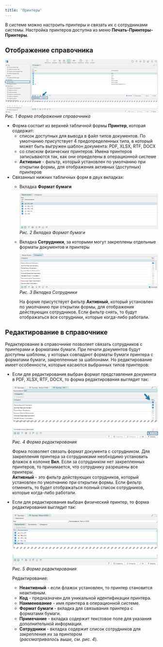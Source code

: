 ```yaml
---
title: 'Принтеры'
---
```


В системе можно настроить принтеры и связать их с сотрудниками системы. 
Настройка принтеров доступна из меню **Печать-Принтеры-Принтеры**.

## Отображение справочника

![](img/printerwms1.png)<br/>
_Рис. 1 Форма отображения справочника_

- Форма состоит из верхней табличной формы **Принтер**, которая содержит:
    - список доступных для вывода в файл типов документов. По умолчанию присутствует 4 предопределенных типа, в 
      который может быть выгружен шаблон документа: PDF, XLSX, RTF, DOCX 
    - со списком физических принтеров. Имена принтеров записываются так, как они определены в операционной
      системе
    - **Активные** - фильтр, который установлен по умолчанию при открытии формы, для отображения активных (доступных) 
      принтеров
- Связанных нижних табличных форм в двух вкладках:
    - Вкладка **Формат бумаги**

      ![](img/printerwms2.png)<br/>
      _Рис. 2 Вкладка Формат бумаги_
  
    - Вкладка **Сотрудники**, за которыми могут закреплены отдельные форматы документов и принтеры

      ![](img/printerwms3.png)<br/>
      _Рис. 3 Вкладка Сотрудники_

      На форме присутствует фильтр **Активный**, который установлен по умолчанию при открытии формы, для отображения 
      действующих сотрудников. Если фильтр снять, то будут отображаться все сотрудники, которые когда-либо работали.

## Редактирование в справочнике
Редактирование в справочнике позволяет связать сотрудников с принтерами и форматами бумаги. При печати документов 
будут доступны шаблоны, у которых совпадают форматы бумаги принтера с форматами бумаги, закрепленные за шаблонами. Но 
редактирование имеет особенности, которые касаются выбранных типов принтеров:

- Если для редактирования выбран формат представления документа в PDF, XLSX, RTF, DOCX, то форма редактирования 
  выглядит так:

  ![](img/printerwms4.png)<br/>
  _Рис. 4 Форма редактирования_

  Форма позволяет связать формат документа с сотрудником. Для закрепления принтера за сотрудниками необходимо 
  установить флажок в колонке **Вкл**. Если за сотрудником нет закрепленных принтеров, то принимается, что 
  сотруднику разрешены все принтеры.<br/>
  **Активный** - это фильтр действующих сотрудников, который установлен по умолчанию при открытии формы.  Если 
  фильтр отменить, то будет отображаться полный список сотрудников, которые когда-либо работали. 

- Если для редактирования выбран физический принтер, то форма редактирования выглядит так:

  ![](img/printerwms5.png)<br/>
  _Рис. 5 Форма редактирования_

  Редактирование:
  - **Неактивный** - если флажок установлен, то принтер становится неактивным.
  - **Код** - предназначен для уникальной идентификации принтера.
  - **Наименование** - имя принтера в операционной системе.
  - **Формат бумаги** - вкладка для связывания принтера с форматами бумаги.
  - **Примечание** - вкладка содержит текстовое поле для указания дополнительной информации.
  - **Сотрудники** - вкладка содержит список сотрудников для закрепления их за принтером  
    (_рассматривалось выше, см. рис. 4_).


